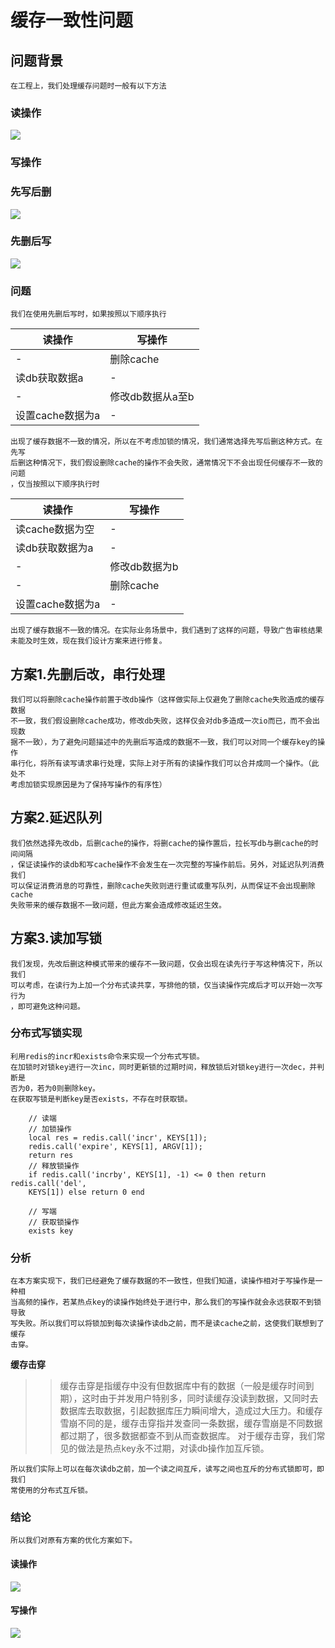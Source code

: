 # 缓存一致性问题
## 问题背景
    在工程上，我们处理缓存问题时一般有以下方法
### 读操作
![](assets/16314998194904.jpg)
### 写操作
### 先写后删
![](assets/16314998600756.jpg)
### 先删后写
![](assets/16314998382383.jpg)
### 问题
    我们在使用先删后写时，如果按照以下顺序执行
读操作|写操作
-|-
-|删除cache
读db获取数据a|-
-|修改db数据从a至b
设置cache数据为a|-
    出现了缓存数据不一致的情况，所以在不考虑加锁的情况，我们通常选择先写后删这种方式。在先写
    后删这种情况下，我们假设删除cache的操作不会失败，通常情况下不会出现任何缓存不一致的问题
    ，仅当按照以下顺序执行时
读操作|写操作
-|-
读cache数据为空|-
读db获取数据为a|-
-|修改db数据为b
-|删除cache
设置cache数据为a|-
    出现了缓存数据不一致的情况。在实际业务场景中，我们遇到了这样的问题，导致广告审核结果
    未能及时生效，现在我们设计方案来进行修复。
## 方案1.先删后改，串行处理
    我们可以将删除cache操作前置于改db操作（这样做实际上仅避免了删除cache失败造成的缓存数据
    不一致，我们假设删除cache成功，修改db失败，这样仅会对db多造成一次io而已，而不会出现数
    据不一致），为了避免问题描述中的先删后写造成的数据不一致，我们可以对同一个缓存key的操作
    串行化，将所有读写请求串行处理，实际上对于所有的读操作我们可以合并成同一个操作。（此处不
    考虑加锁实现原因是为了保持写操作的有序性）
## 方案2.延迟队列
    我们依然选择先改db，后删cache的操作，将删cache的操作置后，拉长写db与删cache的时间间隔
    ，保证读操作的读db和写cache操作不会发生在一次完整的写操作前后。另外，对延迟队列消费我们
    可以保证消费消息的可靠性，删除cache失败则进行重试或重写队列，从而保证不会出现删除cache
    失败带来的缓存数据不一致问题，但此方案会造成修改延迟生效。
## 方案3.读加写锁
    我们发现，先改后删这种模式带来的缓存不一致问题，仅会出现在读先行于写这种情况下，所以我们
    可以考虑，在读行为上加一个分布式读共享，写排他的锁，仅当读操作完成后才可以开始一次写行为
    ，即可避免这种问题。
### 分布式写锁实现
    利用redis的incr和exists命令来实现一个分布式写锁。
    在加锁时对锁key进行一次inc，同时更新锁的过期时间，释放锁后对锁key进行一次dec，并判断是
    否为0，若为0则删除key。
    在获取写锁是判断key是否exists，不存在时获取锁。
```
    // 读端
    // 加锁操作
    local res = redis.call('incr', KEYS[1]);
    redis.call('expire', KEYS[1], ARGV[1]);
    return res
    // 释放锁操作
    if redis.call('incrby', KEYS[1], -1) <= 0 then return redis.call('del', 
    KEYS[1]) else return 0 end
```
```
    // 写端
    // 获取锁操作
    exists key
```
### 分析
    在本方案实现下，我们已经避免了缓存数据的不一致性，但我们知道，读操作相对于写操作是一种相
    当高频的操作，若某热点key的读操作始终处于进行中，那么我们的写操作就会永远获取不到锁导致
    写失败。所以我们可以将锁加到每次读操作读db之前，而不是读cache之前，这使我们联想到了缓存
    击穿。
**缓存击穿**
>> 缓存击穿是指缓存中没有但数据库中有的数据（一般是缓存时间到期），这时由于并发用户特别多，同时读缓存没读到数据，又同时去数据库去取数据，引起数据库压力瞬间增大，造成过大压力。和缓存雪崩不同的是，缓存击穿指并发查同一条数据，缓存雪崩是不同数据都过期了，很多数据都查不到从而查数据库。
>> 对于缓存击穿，我们常见的做法是热点key永不过期，对读db操作加互斥锁。

    所以我们实际上可以在每次读db之前，加一个读之间互斥，读写之间也互斥的分布式锁即可，即我们
    常使用的分布式互斥锁。
### 结论
    所以我们对原有方案的优化方案如下。
#### 读操作
![](assets/16315036536339.jpg)
#### 写操作

![](assets/16315036745326.jpg)

    
